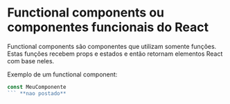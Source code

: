 # Functional components ou componentes funcionais do React

Functional components são componentes que utilizam somente funções. Estas funções recebem props e estados e então retornam elementos React com base neles.

Exemplo de um functional component:

```js
const MeuComponente 
``` **nao postado**